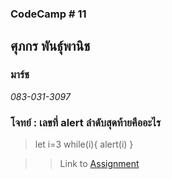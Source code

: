 ### CodeCamp # 11  

## **ศุภกร พันธุ์พานิช**  
### มาร์ช
*083-031-3097*  

### โจทย์ : เลขที่ alert ลำดับสุดท้ายคืออะไร
> let i=3
>while(i){ alert(i) }

>> Link to [Assignment]()